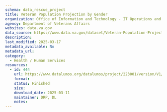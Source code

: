 ```yaml
---
schema: data_rescue_project 
title: Veteran Population Projection by Gender
organization: Office of Information and Technology - IT Operations and Services (ITOPS)
agency: Department of Veterans Affairs
websites: data.va.gov
data_source: https://www.data.va.gov/dataset/Veteran-Population-Projection-by-Gender/88rt-kp2n
description: 
last_modified: 2025-03-17
metadata_available: No
metadata_url: 
category:
  - Health / Human Services
resources:
  - id: 444
    url: https://www.datalumos.org/datalumos/project/223001/version/V1/view
    format: 
    status: Finished
    size: 
    download_date: 2025-03-11
    maintainer: DRP, DL
    notes: 
---
```

